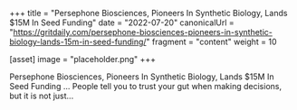 +++
title = "Persephone Biosciences, Pioneers In Synthetic Biology, Lands $15M In Seed Funding"
date = "2022-07-20"
canonicalUrl = "https://gritdaily.com/persephone-biosciences-pioneers-in-synthetic-biology-lands-15m-in-seed-funding/"
fragment = "content"
weight = 10

[asset]
    image = "placeholder.png"
+++

Persephone Biosciences, Pioneers In Synthetic Biology, Lands $15M In Seed 
Funding ... People tell you to trust your gut when making decisions, but it 
is not just...
